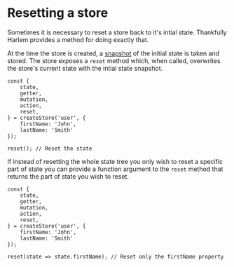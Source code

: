 # Resetting a store

Sometimes it is necessary to reset a store back to it's intial state. Thankfully Harlem provides a method for doing exactly that.

At the time the store is created, a [snapshot](/guide/advanced/snapshots) of the initial state is taken and stored. The store exposes a `reset` method which, when called, overwrites the store's current state with the intial state snapshot.

```typescript{6,12}
const {
    state,
    getter,
    mutation,
    action,
    reset,
} = createStore('user', {
    firstName: 'John',
    lastName: 'Smith'
});

reset(); // Reset the state
```

If instead of resetting the whole state tree you only wish to reset a specific part of state you can provide a function argument to the `reset` method that returns the part of state you wish to reset.

```typescript{6,12}
const {
    state,
    getter,
    mutation,
    action,
    reset,
} = createStore('user', {
    firstName: 'John',
    lastName: 'Smith'
});

reset(state => state.firstName); // Reset only the firstName property
```